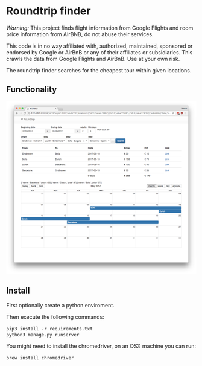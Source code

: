 # Roundtrip finder
*Warning:* This project finds flight information from Google Flights and room price information from AirBNB, do not abuse their services.

This code is in no way affiliated with, authorized, maintained, sponsored or endorsed by Google or AirBnB or any of their affiliates or subsidiaries. This crawls the data from Google Flights and AirBnB. Use at your own risk.

The roundtrip finder searches for the cheapest tour within given locations.
## Functionality
![Example](assets/example.png)

## Install
First optionally create a python enviroment.

Then execute the following commands:
```
pip3 install -r requirements.txt
python3 manage.py runserver
```

You might need to install the chromedriver, on an OSX machine you can run:
```
brew install chromedriver
```
